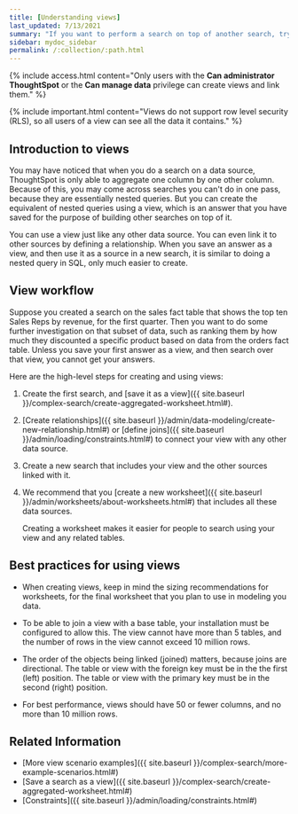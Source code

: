 ```yaml
---
title: [Understanding views]
last_updated: 7/13/2021
summary: "If you want to perform a search on top of another search, try saving your search as a view. Then, you can use the saved view as a data source for a new search."
sidebar: mydoc_sidebar
permalink: /:collection/:path.html
---
```


{% include access.html content="Only users with the **Can administrator ThoughtSpot** or the **Can manage data** privilege can create views and link them." %}

{% include important.html content="Views do not support row level security (RLS), so all users of a view can see all the data it contains." %}

## Introduction to views

You may have noticed that when you do a search on a data source, ThoughtSpot is only able to aggregate one column by one other column. Because of this, you may come across searches you can't do in one pass, because they are essentially nested queries. But you can create the equivalent of nested queries using a view, which is an answer that you have saved for the purpose of building other searches on top of it.

You can use a view just like any other data source. You can even link it to other sources by defining a relationship. When you save an
answer as a view, and then use it as a source in a new search, it is similar to doing a nested query in SQL, only much easier to create.

## View workflow

Suppose you created a search on the sales fact table that shows the top ten Sales Reps by revenue, for the first quarter. Then you want to do some further investigation on that subset of data, such as ranking them by how much they discounted a specific product based on data from the orders fact table. Unless you save your first answer as a view, and then search over that view, you cannot get your answers.

Here are the high-level steps for creating and using views:

1. Create the first search, and [save it as a view]({{ site.baseurl }}/complex-search/create-aggregated-worksheet.html#).

2. [Create relationships]({{ site.baseurl }}/admin/data-modeling/create-new-relationship.html#) or [define joins]({{ site.baseurl }}/admin/loading/constraints.html#) to connect your view with any other data source.

3. Create a new search that includes your view and the other sources linked with it.

4. We recommend that you [create a new worksheet]({{ site.baseurl }}/admin/worksheets/about-worksheets.html#) that includes all these data sources.

    Creating a worksheet makes it easier for people to search using your view and any related tables.

## Best practices for using views

- When creating views, keep in mind the sizing recommendations for worksheets, for the final worksheet that you plan to use in modeling you data.

- To be able to join a view with a base table, your installation must be configured to allow this. The view cannot have more than 5 tables, and the number of rows in the view cannot exceed 10 million rows.

- The order of the objects being linked (joined) matters, because joins are directional. The table or view with the foreign key must be in the the first (left) position. The table or view with the primary key must be in the second (right) position.

- For best performance, views should have 50 or fewer columns, and no more than 10 million rows. <!--If your View has more than 10 million rows, consider materializing it. If your View has more than 40 million rows, consider sharding it.-->

## Related Information

-   [More view scenario examples]({{ site.baseurl }}/complex-search/more-example-scenarios.html#)
-   [Save a search as a view]({{ site.baseurl }}/complex-search/create-aggregated-worksheet.html#)  
-   [Constraints]({{ site.baseurl }}/admin/loading/constraints.html#)
